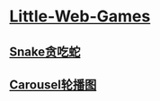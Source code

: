 # [Little-Web-Games](http://blog.zmj97.top/Little-Web-Games/)



## [Snake贪吃蛇](http://blog.zmj97.top/Little-Web-Games/Snake/index.html)

## [Carousel轮播图](http://blog.zmj97.top/Little-Web-Games/Carousel/index.html)